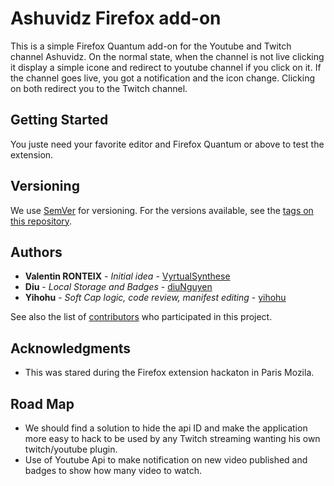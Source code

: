 # Ashuvidz Firefox add-on

This is a simple Firefox Quantum add-on for the Youtube and Twitch channel Ashuvidz.
On the normal state, when the channel is not live clicking it display a simple icone and redirect to youtube channel if you click on it.
If the channel goes live, you got a notification and the icon change. Clicking on both redirect you to the Twitch channel.

## Getting Started

You juste need your favorite editor and Firefox Quantum or above to test the extension.

## Versioning

We use [SemVer](http://semver.org/) for versioning. For the versions available, see the [tags on this repository](https://github.com/your/project/tags). 

## Authors

* **Valentin RONTEIX** - *Initial idea* - [VyrtualSynthese](https://github.com/vyrtualsynthese)
* **Diu** - *Local Storage and Badges* - [diuNguyen](https://github.com/diuNguyen)
* **Yihohu** - *Soft Cap logic, code review, manifest editing* - [yihohu](https://github.com/yihohu)

See also the list of [contributors](https://github.com/your/project/contributors) who participated in this project.

## Acknowledgments

* This was stared during the Firefox extension hackaton in Paris Mozila.

## Road Map

* We should find a solution to hide the api ID and make the application more easy to hack to be used by any Twitch streaming wanting his own twitch/youtube plugin.
* Use of Youtube Api to make notification on new video published and badges to show how many video to watch.